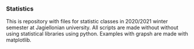 ### Statistics
This is repository with files for statistic classes in 2020/2021 winter semester at Jagiellonian university. All
 scripts are made without without using statistical libraries using python. Examples with grapsh are made with
  matplotlib.
